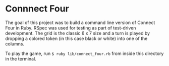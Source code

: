 # Connnect Four
The goal of this project was to build a command line version of Connect Four in Ruby. RSpec was used for testing as part of test-driven development. The grid is the classic 6 x 7 size and a turn is played by dropping a colored token (in this case black or white) into one of the columns.

To play the game, run `$ ruby lib/connect_four.rb` from inside this directory in the terminal.